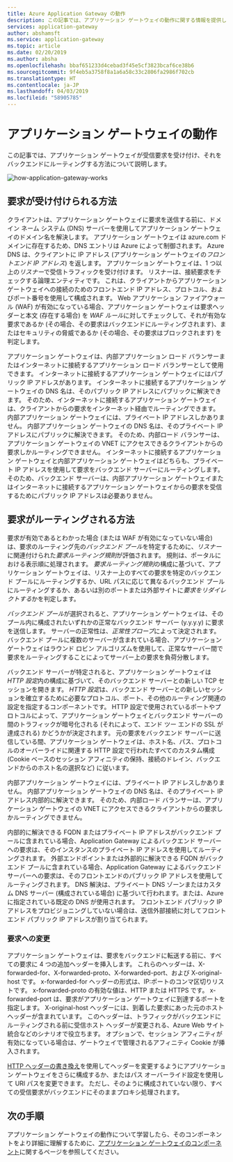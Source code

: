 ```yaml
---
title: Azure Application Gateway の動作
description: この記事では、アプリケーション ゲートウェイの動作に関する情報を提供します。
services: application-gateway
author: abshamsft
ms.service: application-gateway
ms.topic: article
ms.date: 02/20/2019
ms.author: absha
ms.openlocfilehash: bbaf651233d4cebad3f45e5cf3823bcaf6ce38b6
ms.sourcegitcommit: 9f4eb5a3758f8a1a6a58c33c2806fa2986f702cb
ms.translationtype: HT
ms.contentlocale: ja-JP
ms.lasthandoff: 04/03/2019
ms.locfileid: "58905785"
---
```

# <a name="how-application-gateway-works"></a>アプリケーション ゲートウェイの動作

この記事では、アプリケーション ゲートウェイが受信要求を受け付け、それをバックエンドにルーティングする方法について説明します。

![how-application-gateway-works](./media/how-application-gateway-works/how-application-gateway-works.png)

## <a name="how-a-request-is-accepted"></a>要求が受け付けられる方法

クライアントは、アプリケーション ゲートウェイに要求を送信する前に、ドメイン ネーム システム (DNS) サーバーを使用してアプリケーション ゲートウェイのドメイン名を解決します。 アプリケーション ゲートウェイは azure.com ドメインに存在するため、DNS エントリは Azure によって制御されます。 Azure DNS は、クライアントに IP アドレス (アプリケーション ゲートウェイの*フロントエンド IP アドレス*) を返します。 アプリケーション ゲートウェイは、1 つ以上の*リスナー*で受信トラフィックを受け付けます。 リスナーは、接続要求をチェックする論理エンティティです。 これは、クライアントからアプリケーション ゲートウェイへの接続のためのフロントエンド IP アドレス、プロトコル、およびポート番号を使用して構成されます。 Web アプリケーション ファイアウォール (WAF) が有効になっている場合、アプリケーション ゲートウェイは要求ヘッダーと本文 (存在する場合) を *WAF ルール*に対してチェックして、それが有効な要求であるか (その場合、その要求はバックエンドにルーティングされます)、またはセキュリティの脅威であるか (その場合、その要求はブロックされます) を判定します。  

アプリケーション ゲートウェイは、内部アプリケーション ロード バランサーまたはインターネットに接続するアプリケーション ロード バランサーとして使用できます。 インターネットに接続するアプリケーション ゲートウェイにはパブリック IP アドレスがあります。 インターネットに接続するアプリケーション ゲートウェイの DNS 名は、そのパブリック IP アドレスにパブリックに解決できます。 そのため、インターネットに接続するアプリケーション ゲートウェイは、クライアントからの要求をインターネット経由でルーティングできます。 内部アプリケーション ゲートウェイには、プライベート IP アドレスしかありません。 内部アプリケーション ゲートウェイの DNS 名は、そのプライベート IP アドレスにパブリックに解決できます。 そのため、内部ロード バランサーは、アプリケーション ゲートウェイの VNET にアクセスできるクライアントからの要求しかルーティングできません。 インターネットに接続するアプリケーション ゲートウェイと内部アプリケーション ゲートウェイはどちらも、プライベート IP アドレスを使用して要求をバックエンド サーバーにルーティングします。 そのため、バックエンド サーバーは、内部アプリケーション ゲートウェイまたはインターネットに接続するアプリケーション ゲートウェイからの要求を受信するためにパブリック IP アドレスは必要ありません。

## <a name="how-a-request-is-routed"></a>要求がルーティングされる方法

要求が有効であるとわかった場合 (または WAF が有効になっていない場合) は、要求のルーティング先の*バックエンド プール*を特定するために、*リスナー*に関連付けられた*要求ルーティング規則*が評価されます。 規則は、ポータルにおける表示順に処理されます。 *要求ルーティング規則*の構成に基づいて、アプリケーション ゲートウェイは、リスナー上のすべての要求を特定のバックエンド プールにルーティングするか、URL パスに応じて異なるバックエンド プールにルーティングするか、あるいは別のポートまたは外部サイトに*要求をリダイレクトする*かを判定します。

*バックエンド* *プール*が選択されると、アプリケーション ゲートウェイは、そのプール内に構成されたいずれかの正常なバックエンド サーバー (y.y.y.y) に要求を送信します。 サーバーの正常性は、*正常性プローブ*によって決定されます。 バックエンド プールに複数のサーバーが含まれている場合、アプリケーション ゲートウェイはラウンド ロビン アルゴリズムを使用して、正常なサーバー間で要求をルーティングすることによってサーバー上の要求を負荷分散します。

バックエンド サーバーが特定されると、アプリケーション ゲートウェイは *HTTP 設定*内の構成に基づいて、そのバックエンド サーバーとの新しい TCP セッションを開きます。 *HTTP 設定*は、バックエンド サーバーとの新しいセッションを確立するために必要なプロトコル、ポート、その他のルーティング関連の設定を指定するコンポーネントです。 HTTP 設定で使用されているポートやプロトコルによって、アプリケーション ゲートウェイとバックエンド サーバーの間のトラフィックが暗号化される (それによって、エンド ツー エンドの SSL が達成される) かどうかが決定されます。 元の要求をバックエンド サーバーに送信している間、アプリケーション ゲートウェイは、ホスト名、パス、プロトコルのオーバーライドに関連する HTTP 設定で行われたすべてのカスタム構成 (Cookie ベースのセッション アフィニティの保持、接続のドレイン、バックエンドからのホスト名の選択など) に従います。

内部アプリケーション ゲートウェイには、プライベート IP アドレスしかありません。 内部アプリケーション ゲートウェイの DNS 名は、そのプライベート IP アドレス内部的に解決できます。 そのため、内部ロード バランサーは、アプリケーション ゲートウェイの VNET にアクセスできるクライアントからの要求しかルーティングできません。

内部的に解決できる FQDN またはプライベート IP アドレスがバックエンド プールに含まれている場合、Application Gateway によるバックエンド サーバーへの要求は、そのインスタンスのプライベート IP アドレスを使用してルーティングされます。 外部エンドポイントまたは外部的に解決できる FQDN がバックエンド プールに含まれている場合、Application Gateway によるバックエンド サーバーへの要求は、そのフロントエンドのパブリック IP アドレスを使用してルーティングされます。 DNS 解決は、プライベート DNS ゾーンまたはカスタム DNS サーバー (構成されている場合) に基づいて行われます。または、Azure に指定されている既定の DNS が使用されます。 フロントエンド パブリック IP アドレスをプロビジョニングしていない場合は、送信外部接続に対してフロントエンド パブリック IP アドレスが割り当てられます。

### <a name="modifications-to-the-request"></a>要求への変更

アプリケーション ゲートウェイは、要求をバックエンドに転送する前に、すべての要求に 4 つの追加ヘッダーを挿入します。 これらのヘッダーは、X-forwarded-for、X-forwarded-proto、X-forwarded-port、および X-original-host です。 x-forwarded-for ヘッダーの形式は、IP:ポートのコンマ区切りリストです。 x-forwarded-proto の有効な値は、HTTP または HTTPS です。 x-forwarded-port は、要求がアプリケーション ゲートウェイに到達するポートを指定します。 X-original-host ヘッダーには、到着した要求にあった元のホスト ヘッダーが含まれています。 このヘッダーは、トラフィックがバックエンドにルーティングされる前に受信ホスト ヘッダーが変更される、Azure Web サイト統合などのシナリオで役立ちます。 オプションで、セッション アフィニティが有効になっている場合は、ゲートウェイで管理されるアフィニティ Cookie が挿入されます。 

[HTTP ヘッダーの書き換え](https://docs.microsoft.com/azure/application-gateway/rewrite-http-headers)を使用してヘッダーを変更するようにアプリケーション ゲートウェイをさらに構成するか、またはパス オーバーライド設定を使用して URI パスを変更できます。 ただし、そのように構成されていない限り、すべての受信要求がバックエンドにそのままプロキシ処理されます。


## <a name="next-steps"></a>次の手順

アプリケーション ゲートウェイの動作について学習したら、そのコンポーネントをより詳細に理解するために、[アプリケーション ゲートウェイのコンポーネント](application-gateway-components.md)に関するページを参照してください。
